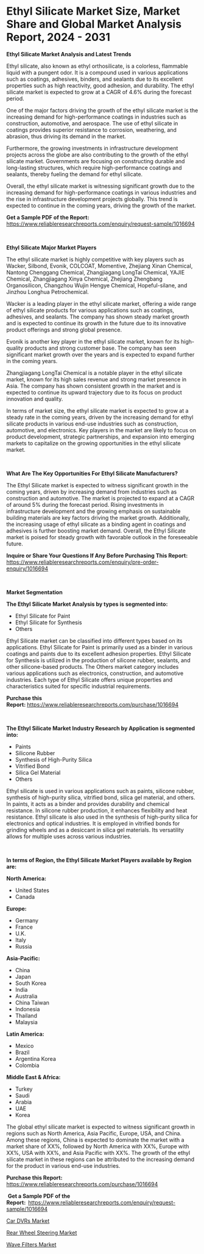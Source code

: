 <p><h1>Ethyl Silicate Market Size, Market Share and Global Market Analysis Report, 2024 - 2031</h1></p><p><strong>Ethyl Silicate Market Analysis and Latest Trends</strong></p>
<p><p>Ethyl silicate, also known as ethyl orthosilicate, is a colorless, flammable liquid with a pungent odor. It is a compound used in various applications such as coatings, adhesives, binders, and sealants due to its excellent properties such as high reactivity, good adhesion, and durability. The ethyl silicate market is expected to grow at a CAGR of 4.6% during the forecast period.</p><p>One of the major factors driving the growth of the ethyl silicate market is the increasing demand for high-performance coatings in industries such as construction, automotive, and aerospace. The use of ethyl silicate in coatings provides superior resistance to corrosion, weathering, and abrasion, thus driving its demand in the market.</p><p>Furthermore, the growing investments in infrastructure development projects across the globe are also contributing to the growth of the ethyl silicate market. Governments are focusing on constructing durable and long-lasting structures, which require high-performance coatings and sealants, thereby fueling the demand for ethyl silicate.</p><p>Overall, the ethyl silicate market is witnessing significant growth due to the increasing demand for high-performance coatings in various industries and the rise in infrastructure development projects globally. This trend is expected to continue in the coming years, driving the growth of the market.</p></p>
<p><strong>Get a Sample PDF of the Report:&nbsp;</strong> <a href="https://www.reliableresearchreports.com/enquiry/request-sample/1016694">https://www.reliableresearchreports.com/enquiry/request-sample/1016694</a></p>
<p>&nbsp;</p>
<p><strong>Ethyl Silicate Major Market Players</strong></p>
<p><p>The ethyl silicate market is highly competitive with key players such as Wacker, Silbond, Evonik, COLCOAT, Momentive, Zhejiang Xinan Chemical, Nantong Chenggang Chemical, Zhangjiagang LongTai Chemical, YAJIE Chemical, Zhangjiagang Xinya Chemical, Zhejiang Zhengbang Organosilicon, Changzhou Wujin Hengye Chemical, Hopeful-silane, and Jinzhou Longhua Petrochemical.</p><p>Wacker is a leading player in the ethyl silicate market, offering a wide range of ethyl silicate products for various applications such as coatings, adhesives, and sealants. The company has shown steady market growth and is expected to continue its growth in the future due to its innovative product offerings and strong global presence.</p><p>Evonik is another key player in the ethyl silicate market, known for its high-quality products and strong customer base. The company has seen significant market growth over the years and is expected to expand further in the coming years.</p><p>Zhangjiagang LongTai Chemical is a notable player in the ethyl silicate market, known for its high sales revenue and strong market presence in Asia. The company has shown consistent growth in the market and is expected to continue its upward trajectory due to its focus on product innovation and quality.</p><p>In terms of market size, the ethyl silicate market is expected to grow at a steady rate in the coming years, driven by the increasing demand for ethyl silicate products in various end-use industries such as construction, automotive, and electronics. Key players in the market are likely to focus on product development, strategic partnerships, and expansion into emerging markets to capitalize on the growing opportunities in the ethyl silicate market.</p></p>
<p>&nbsp;</p>
<p><strong>What Are The Key Opportunities For Ethyl Silicate Manufacturers?</strong></p>
<p><p>The Ethyl Silicate market is expected to witness significant growth in the coming years, driven by increasing demand from industries such as construction and automotive. The market is projected to expand at a CAGR of around 5% during the forecast period. Rising investments in infrastructure development and the growing emphasis on sustainable building materials are key factors driving the market growth. Additionally, the increasing usage of ethyl silicate as a binding agent in coatings and adhesives is further boosting market demand. Overall, the Ethyl Silicate market is poised for steady growth with favorable outlook in the foreseeable future.</p></p>
<p><strong>Inquire or Share Your Questions If Any Before Purchasing This Report:</strong> <a href="https://www.reliableresearchreports.com/enquiry/pre-order-enquiry/1016694">https://www.reliableresearchreports.com/enquiry/pre-order-enquiry/1016694</a></p>
<p>&nbsp;</p>
<p><strong>Market Segmentation</strong></p>
<p><strong>The Ethyl Silicate Market Analysis by types is segmented into:</strong></p>
<p><ul><li>Ethyl Silicate for Paint</li><li>Ethyl Silicate for Synthesis</li><li>Others</li></ul></p>
<p><p>Ethyl Silicate market can be classified into different types based on its applications. Ethyl Silicate for Paint is primarily used as a binder in various coatings and paints due to its excellent adhesion properties. Ethyl Silicate for Synthesis is utilized in the production of silicone rubber, sealants, and other silicone-based products. The Others market category includes various applications such as electronics, construction, and automotive industries. Each type of Ethyl Silicate offers unique properties and characteristics suited for specific industrial requirements.</p></p>
<p><strong>Purchase this Report:&nbsp;</strong><a href="https://www.reliableresearchreports.com/purchase/1016694">https://www.reliableresearchreports.com/purchase/1016694</a></p>
<p>&nbsp;</p>
<p><strong>The Ethyl Silicate Market Industry Research by Application is segmented into:</strong></p>
<p><ul><li>Paints</li><li>Silicone Rubber</li><li>Synthesis of High-Purity Silica</li><li>Vitrified Bond</li><li>Silica Gel Material</li><li>Others</li></ul></p>
<p><p>Ethyl silicate is used in various applications such as paints, silicone rubber, synthesis of high-purity silica, vitrified bond, silica gel material, and others. In paints, it acts as a binder and provides durability and chemical resistance. In silicone rubber production, it enhances flexibility and heat resistance. Ethyl silicate is also used in the synthesis of high-purity silica for electronics and optical industries. It is employed in vitrified bonds for grinding wheels and as a desiccant in silica gel materials. Its versatility allows for multiple uses across various industries.</p></p>
<p>&nbsp;</p>
<p><strong>In terms of Region, the Ethyl Silicate Market Players available by Region are:</strong></p>
<p>
    <p> <strong> North America: </strong>
        <ul>
            <li>United States</li>
            <li>Canada</li>
        </ul>
        </p> 
    <p> <strong> Europe: </strong>
        <ul>
            <li>Germany</li>
            <li>France</li>
            <li>U.K.</li>
            <li>Italy</li>
            <li>Russia</li>
        </ul>
        </p> 
    <p> <strong> Asia-Pacific: </strong>
        <ul>
            <li>China</li>
            <li>Japan</li>
            <li>South Korea</li>
            <li>India</li>
            <li>Australia</li>
            <li>China Taiwan</li>
            <li>Indonesia</li>
            <li>Thailand</li>
            <li>Malaysia</li>
        </ul>
        </p> 
    <p> <strong> Latin America: </strong>
        <ul>
            <li>Mexico</li>
            <li>Brazil</li>
            <li>Argentina Korea</li>
            <li>Colombia</li>
        </ul>
        </p> 
    <p> <strong> Middle East & Africa: </strong>
        <ul>
            <li>Turkey</li>
            <li>Saudi</li>
            <li>Arabia</li>
            <li>UAE</li>
            <li>Korea</li>
        </ul>
    </p>
    </p>
<p><p>The global ethyl silicate market is expected to witness significant growth in regions such as North America, Asia Pacific, Europe, USA, and China. Among these regions, China is expected to dominate the market with a market share of XX%, followed by North America with XX%, Europe with XX%, USA with XX%, and Asia Pacific with XX%. The growth of the ethyl silicate market in these regions can be attributed to the increasing demand for the product in various end-use industries.</p></p>
<p><strong>Purchase this Report: </strong><a href="https://www.reliableresearchreports.com/purchase/1016694">https://www.reliableresearchreports.com/purchase/1016694</a></p>
<p>&nbsp;<strong>Get a Sample PDF of the Report:&nbsp;&nbsp;</strong><a href="https://www.reliableresearchreports.com/enquiry/request-sample/1016694">https://www.reliableresearchreports.com/enquiry/request-sample/1016694</a></p>
<p><strong></strong></p>
<p><p><a href="https://view.publitas.com/reportprime-1/car-dvrs-market-size-2023-2030-global-industrial-analysis-key-geographical-regions-market-share-top-key-players-product-types-and-forecast-research-report/">Car DVRs Market</a></p><p><a href="https://view.publitas.com/reportprime-1/rear-wheel-steering-market-size-furnishes-valuable-information-encompassing-market-share-market-trends-and-projections-spanning-from-2023-to-2030/">Rear Wheel Steering Market</a></p><p><a href="https://view.publitas.com/reportprime-1/wave-filters-market-size-market-share-and-global-market-analysis-report-2023-2030/">Wave Filters Market</a></p></p>